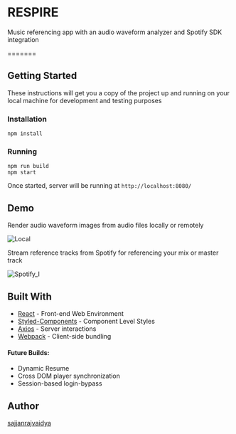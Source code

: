# RESPIRE
Music referencing app with an audio waveform analyzer and Spotify SDK integration

=======
## Getting Started
These instructions will get you a copy of the project up and running on your local machine for development and testing purposes

### Installation
```
npm install
```

### Running
```
npm run build
npm start
```

Once started, server will be running at `http://localhost:8080/`

## Demo
Render audio waveform images from audio files locally or remotely

![Local](https://github.com/sajjanrajvaidya/mvp/blob/master/Respire%20Local%20Render%20GIF-downsized_large.gif)

Stream reference tracks from Spotify for referencing your mix or master track

![Spotify_I](https://github.com/sajjanrajvaidya/mvp/blob/master/Spotify%20Integration%20Phase%20I%20GIF-downsized_large.gif)

## Built With
* [React](https://reactjs.org/) - Front-end Web Environment
* [Styled-Components](https://styled-components.com/) - Component Level Styles
* [Axios](https://www.npmjs.com/package/axios) - Server interactions
* [Webpack](https://webpack.js.org/) - Client-side bundling

#### Future Builds:
* Dynamic Resume
* Cross DOM player synchronization
* Session-based login-bypass

## Author
[sajjanrajvaidya](https://github.com/sajjanrajvaidya)